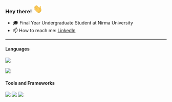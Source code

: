 ### Hey there! <img src="https://raw.githubusercontent.com/ABSphreak/ABSphreak/master/gifs/Hi.gif" height="28px">

- 🎓 Final Year Undergraduate Student at Nirma University
- 📫 How to reach me: [LinkedIn](https://www.linkedin.com/in/mahek-shah-171354263/)

<hr>

#### Languages

<p>
    <img src="https://skillicons.dev/icons?i=py,matlab,c,cpp,html,css,js,bash,verilog" />
</p>
<p>
    <img src="https://img.shields.io/badge/Assembly-blue?logo=gnuassembly&logoColor=white" height="28px"/>
</p>

#### Tools and Frameworks

<p>
    <img src="https://skillicons.dev/icons?i=tensorflow,opencv,pytorch,flask,selenium,react,nodejs,tailwind,docker,git,arduino,sqlite" />
    <img src="https://skillicons.dev/icons?i=matlab" />
    <img src="https://img.shields.io/badge/Render-0052CC?logo=render&logoColor=white" height="28px"/>
</p>

